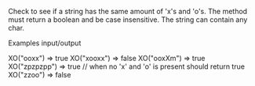 Check to see if a string has the same amount of 'x's and 'o's. The method must return a boolean and be case insensitive. The string can contain any char.

Examples input/output

XO("ooxx") => true
XO("xooxx") => false
XO("ooxXm") => true
XO("zpzpzpp") => true // when no 'x' and 'o' is present should return true
XO("zzoo") => false
